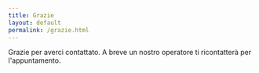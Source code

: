```yaml
---
title: Grazie
layout: default
permalink: /grazie.html
---
```


Grazie per averci contattato. A breve un nostro operatore ti ricontatterà per l'appuntamento.
